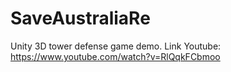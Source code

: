 # SaveAustraliaRe
Unity 3D tower defense game demo.
Link Youtube: https://www.youtube.com/watch?v=RlQqkFCbmoo
